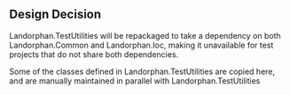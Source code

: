 ﻿## Design Decision
   Landorphan.TestUtilities will be repackaged to take a dependency on both Landorphan.Common and Landorphan.Ioc, making it unavailable for test projects
   that do not share both dependencies.

   Some of the classes defined in Landorphan.TestUtilities are copied here, and are manually maintained in parallel with Landorphan.TestUtilities

